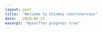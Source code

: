 ```yaml
---
layout: post
title:  "Welcome to Chinmoy controversies"
date:   2020-06-25
excerpt: "myselffor progress true"
---
```

